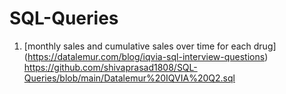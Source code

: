 # SQL-Queries

1. [monthly sales and cumulative sales over time for each drug] (https://datalemur.com/blog/iqvia-sql-interview-questions)   https://github.com/shivaprasad1808/SQL-Queries/blob/main/Datalemur%20IQVIA%20Q2.sql
